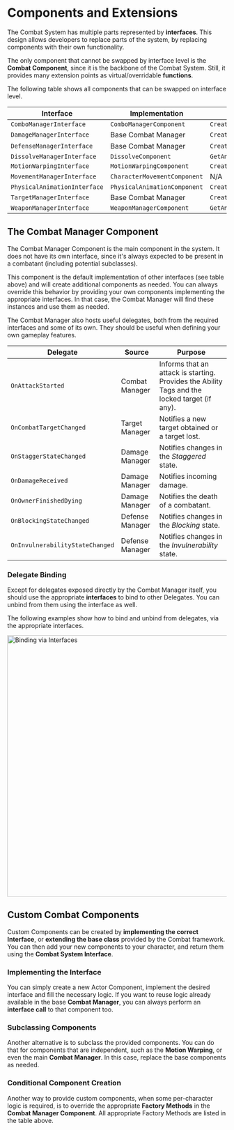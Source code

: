 # Components and Extensions
<primary-label ref="combat"/>
<secondary-label ref="advanced"/>

The Combat System has multiple parts represented by **interfaces**. This design allows developers to replace parts of
the system, by replacing components with their own functionality.

The only component that cannot be swapped by interface level is the **Combat Component**, since it is the backbone of
the Combat System. Still, it provides many extension points as virtual/overridable **functions**.

The following table shows all components that can be swapped on interface level.

| Interface                    | Implementation               | Factory Method                     |
|------------------------------|------------------------------|------------------------------------|
| `ComboManagerInterface`      | `ComboManagerComponent`      | `CreateComboManagerComponent`      |
| `DamageManagerInterface`     | Base Combat Manager          | `CreateDamageManagerComponent`     |
| `DefenseManagerInterface`    | Base Combat Manager          | `CreateDefenseManagerComponent`    |
| `DissolveManagerInterface`   | `DissolveComponent`          | `GetAndCacheDissolveManager`       |
| `MotionWarpingInterface`     | `MotionWarpingComponent`     | `CreateMotionWarpingComponent`     |
| `MovementManagerInterface`   | `CharacterMovementComponent` | N/A                                |
| `PhysicalAnimationInterface` | `PhysicalAnimationComponent` | `CreatePhysicalAnimationComponent` |
| `TargetManagerInterface`     | Base Combat Manager          | `CreateTargetManagerComponent`     |
| `WeaponManagerInterface`     | `WeaponManagerComponent`     | `GetAndCacheWeaponManager`         |

## The Combat Manager Component

The Combat Manager Component is the main component in the system. It does not have its own interface, since it's always
expected to be present in a combatant (including potential subclasses).

This component is the default implementation of other interfaces (see table above) and will create additional components
as needed. You can always override this behavior by providing your own components implementing the appropriate interfaces.
In that case, the Combat Manager will find these instances and use them as needed.

The Combat Manager also hosts useful delegates, both from the required interfaces and some of its own. They should be
useful when defining your own gameplay features.

| Delegate                        | Source          | Purpose                                                                                       |
|---------------------------------|-----------------|-----------------------------------------------------------------------------------------------|
| `OnAttackStarted`               | Combat Manager  | Informs that an attack is starting. Provides the Ability Tags and the locked target (if any). |
| `OnCombatTargetChanged`         | Target Manager  | Notifies a new target obtained or a target lost.                                              |
| `OnStaggerStateChanged`         | Damage Manager  | Notifies changes in the _Staggered_ state.                                                    |
| `OnDamageReceived`              | Damage Manager  | Notifies incoming damage.                                                                     |
| `OnOwnerFinishedDying`          | Damage Manager  | Notifies the death of a combatant.                                                            |
| `OnBlockingStateChanged`        | Defense Manager | Notifies changes in the _Blocking_ state.                                                     |
| `OnInvulnerabilityStateChanged` | Defense Manager | Notifies changes in the _Invulnerability_ state.                                              |

### Delegate Binding

Except for delegates exposed directly by the Combat Manager itself, you should use the appropriate **interfaces** to
bind to other Delegates. You can unbind from them using the interface as well.

The following examples show how to bind and unbind from delegates, via the appropriate interfaces.

<tabs group="sample">
    <tab title="Blueprint" group-key="bp">
        <img src="cbt_delegate_binding_interfaces.png" alt="Binding via Interfaces" border-effect="line" thumbnail="true" width="600"/>
    </tab>
    <tab title="C++" group-key="c++">
        <code-block lang="c++" src="cbt_delegate_interface_binding.cpp"/>
    </tab>
</tabs>

## Custom Combat Components

Custom Components can be created by **implementing the correct Interface**, or **extending the base class** provided by
the Combat framework. You can then add your new components to your character, and return them using the **Combat System
Interface**.

### Implementing the Interface

You can simply create a new Actor Component, implement the desired interface and fill the necessary logic. If you want
to reuse logic already available in the base **Combat Manager**, you can always perform an **interface call** to that
component too.

### Subclassing Components

Another alternative is to subclass the provided components. You can do that for components that are independent, such as
the **Motion Warping**, or even the main **Combat Manager**. In this case, replace the base components as needed.

### Conditional Component Creation

Another way to provide custom components, when some per-character logic is required, is to override the appropriate
**Factory Methods** in the **Combat Manager Component**. All appropriate Factory Methods are listed in the table above.

